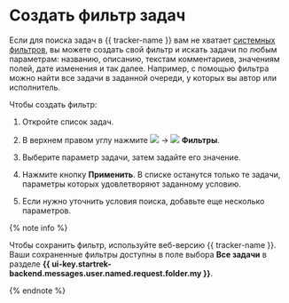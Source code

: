 # Создать фильтр задач

Если для поиска задач в {{ tracker-name }} вам не хватает [системных фильтров](default-filters.md), вы можете создать свой фильтр и искать задачи по любым параметрам: названию, описанию, текстам комментариев, значениям полей, дате изменения и так далее. Например, с помощью фильтра можно найти все задачи в заданной очереди, у которых вы автор или исполнитель.

Чтобы создать фильтр:

1. Откройте список задач. 

1. В верхнем правом углу нажмите ![](../../_assets/tracker/svg/gantt-settings-button.svg) → ![](../../_assets/tracker/svg/filter-mobile.svg) **Фильтры**.

1. Выберите параметр задачи, затем задайте его значение.

1. Нажмите кнопку **Применить**. В списке останутся только те задачи, параметры которых удовлетворяют заданному условию.

1. Если нужно уточнить условия поиска, добавьте еще несколько параметров.

{% note info %}

Чтобы сохранить фильтр, используйте веб-версию {{ tracker-name }}. Ваши сохраненные фильтры доступны в поле выбора **Все задачи** в разделе **{{ ui-key.startrek-backend.messages.user.named.request.folder.my }}**. 

{% endnote %}
